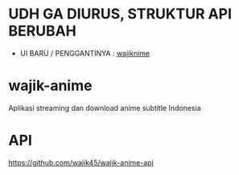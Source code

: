 # UDH GA DIURUS, STRUKTUR API BERUBAH
- UI BARU / PENGGANTINYA : [wajiknime](https://github.com/wajik45/wajiknime)
# wajik-anime
Aplikasi streaming dan download anime subtitle Indonesia
# API
https://github.com/wajik45/wajik-anime-api
